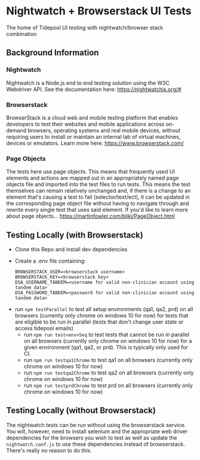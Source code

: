 # Nightwatch + Browserstack UI Tests
The home of Tidepool UI testing with nightwatch/browser stack combination

## Background Information

### Nightwatch
Nightwatch is a Node.js end to end testing solution using the W3C Webdriver API. See the documentation here: https://nightwatchjs.org/#

### Browserstack
BrowserStack is a cloud web and mobile testing platform that enables developers to test their websites and mobile applications across on-demand browsers, operating systems and real mobile devices, without requiring users to install or maintain an internal lab of virtual machines, devices or emulators. Learn more here: https://www.browserstack.com/

### Page Objects
The tests here use page objects. This means that frequently used UI elements and actions are mapped out in an appropriately named page objects file and imported into the test files to run tests. This means the test themselves can remain relatively unchanged and, if there is a change to an element that's causing a test to fail (selector/text/ect), it can be updated in the corresponding page object file without having to navigate through and rewrite every single test that uses said element. If you'd like to learn more about page objects... https://martinfowler.com/bliki/PageObject.html

## Testing Locally (with Browserstack)

- Clone this Repo and install dev dependencies
- Create a .env file containing:

      BROWSERSTACK_USER=<browserstack username>
      BROWSERSTACK_KEY=<browserstack key>
      DSA_USERNAME_TANDEM=<username for valid non-clinician account using tandem data>
      DSA_PASSWORD_TANDEM=<password for valid non-clinician account using tandem data>
    
* run `npm testParallel` to test all setup environments (qa1, qa2, prd) on all browsers (currently only chrome on windows 10 for now) for tests that are eligible to be run in parallel (tests that don't change user state or access tidepool emails)
  * run `npm run test<env>Seq` to test tests that cannot be run in parallel on all browsers (currently only chrome on windows 10 for now) for a given environment (qa1, qa2, or prd). This is typically only used for CI.
  * run `npm run testqa1Chrome` to test qa1 on all browsers (currently only chrome on windows 10 for now)
  * run `npm run testqa2Chrome` to test qa2 on all browsers (currently only chrome on windows 10 for now)
  * run `npm run testprdChrome` to test prd on all browsers (currently only chrome on windows 10 for now)

## Testing Locally (without Browserstack)
The nightwatch tests can be run without using the browserstack service. You will, however, need to install selenium and the appropriate web driver dependencies for the browsers you wish to test as well as update the `nightwatch.conf.js` to use these dependencies instead of browserstack. There's really no reason to do this.